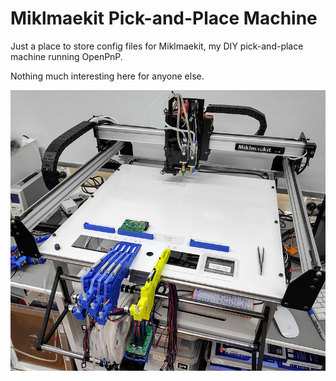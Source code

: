 Miklmaekit Pick-and-Place Machine
=================================

Just a place to store config files for Miklmaekit, my DIY pick-and-place
machine running OpenPnP.

Nothing much interesting here for anyone else.

![Miklmaekit](docs/miklmaekit-20191228.jpg)

